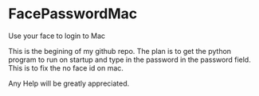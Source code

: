 # FacePasswordMac
Use your face to login to Mac

This is the begining of my github repo. The plan is to get the python program to run on startup and type in the password in the password field. This is to fix the no face id on mac.

Any Help will be greatly appreciated.